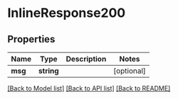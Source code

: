 # InlineResponse200

## Properties
Name | Type | Description | Notes
------------ | ------------- | ------------- | -------------
**msg** | **string** |  | [optional] 

[[Back to Model list]](../../README.md#documentation-for-models) [[Back to API list]](../../README.md#documentation-for-api-endpoints) [[Back to README]](../../README.md)

